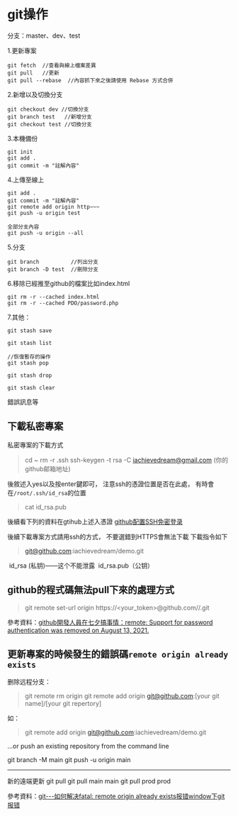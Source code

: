 # git操作
分支：master、dev、test

1.更新專案
~~~
git fetch  //查看與線上檔案差異
git pull   //更新
git pull --rebase  //內容抓下來之後請使用 Rebase 方式合併
~~~
2.新增以及切換分支
~~~
git checkout dev //切換分支
git branch test   //新增分支
git checkout test //切換分支
~~~
3.本機備份
~~~
git init
git add .
git commit -m "註解內容"
~~~
4.上傳至線上
~~~
git add .
git commit -m "註解內容"
git remote add origin http~~~
git push -u origin test

全部分支內容
git push -u origin --all
~~~
5.分支
~~~
git branch          //列出分支
git branch -D test  //刪除分支
~~~
6.移除已經推至github的檔案比如index.html
~~~
git rm -r --cached index.html
git rm -r --cached PDO/password.php
~~~

7.其他：

~~~
git stash save

git stash list

//恢復暫存的操作
git stash pop

git stash drop

git stash clear
~~~

錯誤訊息等

## 下載私密專案
私密專案的下載方式
> cd ~
> rm -r .ssh
> ssh-keygen -t rsa -C iachievedream@gmail.com (你的github邮箱地址)

後敘述入yes以及按enter鍵即可，
注意ssh的憑證位置是否在此處，
有時會在`/root/.ssh/id_rsa`的位置
> cat id_rsa.pub

後續看下列的資料在gtihub上述入憑證
[github配置SSH免密登录](https://blog.csdn.net/qq_38163309/article/details/105335097)

後續下載專案方式請用ssh的方式，
不要選錯到HTTPS會無法下載
下載指令如下
> git@github.com:iachievedream/demo.git

 id_rsa (私钥)——这个不能泄露
 id_rsa.pub（公钥）

## github的程式碼無法pull下來的處理方式
> git remote set-url origin https://<your_token>@github.com/<USERNAME>/<REPO>.git

參考資料：[github開發人員在七夕搞事情：remote: Support for password authentication was removed on August 13, 2021.](https://www.uj5u.com/ruanti/294517.html)

## 更新專案的時候發生的錯誤碼`remote origin already exists`
删除远程分支：
> git remote rm origin
> git remote add origin git@github.com:[your git name]/[your git repertory]

如：
>git remote add origin git@github.com:iachievedream/demo.git

…or push an existing repository from the command line

git branch -M main
git push -u origin main

------
新的遠端更新
git pull <remote> <branch>
git pull main main
git pull prod prod


參考資料：[git---如何解决fatal: remote origin already exists报错window下git报错](https://blog.csdn.net/Wbiokr/article/details/73436695)
